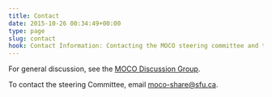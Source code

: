 ```yaml
---
title: Contact
date: 2015-10-26 00:34:49+00:00
type: page
slug: contact
hook: Contact Information: Contacting the MOCO steering committee and the Movement and Computing Discussion Group.
---
```


For general discussion, see the [MOCO Discussion Group](http://movementcomputing.org/discussion-group/).

To contact the steering Committee, email [moco-share@sfu.ca](mailto:moco-share@sfu.ca).

